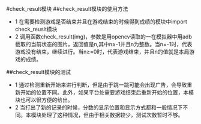#check_result模块
##check_result模块的使用方法
* 1 在需要检测游戏是否结束并且在游戏结束的时候得到成绩的模块中import check_reuslt模块
* 2 调用函数check_result(img)，参数是用opencv读取的一在模拟器中用adb截取的当前状态的图片，返回值是n,其中n≥-1并且n为整数。当n=-1时，代表游戏没有结束，继续进行。当n≥=0时，代表游戏结束，并且n的值就是本局游戏的成绩。

##check_result模块的测试
* 1 通过检测重新开始来进行判断，但是由于跳一跳可能会出现广告，会导致重新开始的位置不同。此外，如果平台处需要游戏结束后重新开始的位置，本模块也可以很方便的给出。
* 2 当打出了新的记录的时候，分数的显示位置和显示方式都和一般情况下不同。本模块处理了这种情况，但由于相关数据较少，测试次数暂时不够。
